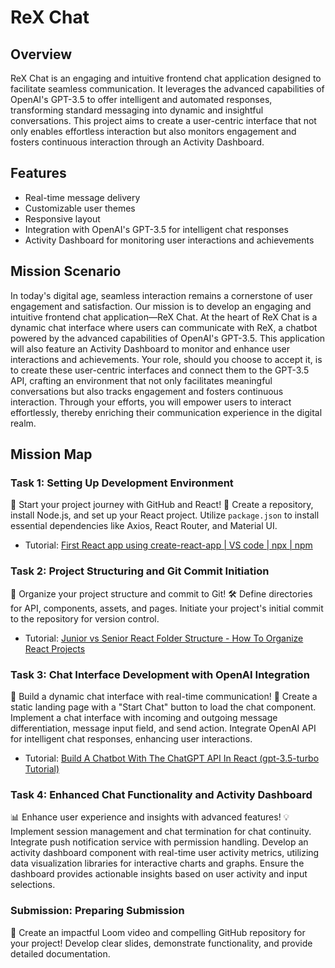 # ReX Chat

## Overview

ReX Chat is an engaging and intuitive frontend chat application designed to facilitate seamless communication. It leverages the advanced capabilities of OpenAI's GPT-3.5 to offer intelligent and automated responses, transforming standard messaging into dynamic and insightful conversations. This project aims to create a user-centric interface that not only enables effortless interaction but also monitors engagement and fosters continuous interaction through an Activity Dashboard.

## Features

- Real-time message delivery
- Customizable user themes
- Responsive layout
- Integration with OpenAI's GPT-3.5 for intelligent chat responses
- Activity Dashboard for monitoring user interactions and achievements

## Mission Scenario

In today's digital age, seamless interaction remains a cornerstone of user engagement and satisfaction. Our mission is to develop an engaging and intuitive frontend chat application—ReX Chat. At the heart of ReX Chat is a dynamic chat interface where users can communicate with ReX, a chatbot powered by the advanced capabilities of OpenAI's GPT-3.5. This application will also feature an Activity Dashboard to monitor and enhance user interactions and achievements. Your role, should you choose to accept it, is to create these user-centric interfaces and connect them to the GPT-3.5 API, crafting an environment that not only facilitates meaningful conversations but also tracks engagement and fosters continuous interaction. Through your efforts, you will empower users to interact effortlessly, thereby enriching their communication experience in the digital realm.

## Mission Map

### Task 1: Setting Up Development Environment

🚀 Start your project journey with GitHub and React! 📂 Create a repository, install Node.js, and set up your React project. Utilize `package.json` to install essential dependencies like Axios, React Router, and Material UI.

- Tutorial: [First React app using create-react-app | VS code | npx | npm](https://www.youtube.com/watch?v=-ERWlp828kY)

### Task 2: Project Structuring and Git Commit Initiation

📁 Organize your project structure and commit to Git! 🛠️ Define directories for API, components, assets, and pages. Initiate your project's initial commit to the repository for version control.

- Tutorial: [Junior vs Senior React Folder Structure - How To Organize React Projects](https://www.youtube.com/watch?v=UUga4-z7b6s)

### Task 3: Chat Interface Development with OpenAI Integration

🌟 Build a dynamic chat interface with real-time communication! 🚀 Create a static landing page with a "Start Chat" button to load the chat component. Implement a chat interface with incoming and outgoing message differentiation, message input field, and send action. Integrate OpenAI API for intelligent chat responses, enhancing user interactions.

- Tutorial: [Build A Chatbot With The ChatGPT API In React (gpt-3.5-turbo Tutorial)](https://www.youtube.com/watch?v=Lag9Pj_33hM)
### Task 4: Enhanced Chat Functionality and Activity Dashboard

📊 Enhance user experience and insights with advanced features! 💡 Implement session management and chat termination for chat continuity. Integrate push notification service with permission handling. Develop an activity dashboard component with real-time user activity metrics, utilizing data visualization libraries for interactive charts and graphs. Ensure the dashboard provides actionable insights based on user activity and input selections.

### Submission: Preparing Submission

🎥 Create an impactful Loom video and compelling GitHub repository for your project! Develop clear slides, demonstrate functionality, and provide detailed documentation.